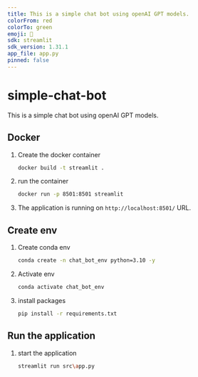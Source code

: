 ```yaml
---
title: This is a simple chat bot using openAI GPT models.
colorFrom: red
colorTo: green
emoji: 👾
sdk: streamlit
sdk_version: 1.31.1
app_file: app.py
pinned: false
---
```


# simple-chat-bot
This is a simple chat bot using openAI GPT models.

## Docker 
1. Create the docker container
    ```bash
    docker build -t streamlit .
    ```

2. run the container
    ```bash
    docker run -p 8501:8501 streamlit
    ```
3. The application is running on `http://localhost:8501/` URL.

## Create env

1. Create conda env
    ```bash
    conda create -n chat_bot_env python=3.10 -y
    ```

2. Activate env
    ```bash
    conda activate chat_bot_env
    ```

3. install packages
    ```bash
    pip install -r requirements.txt
    ```

## Run the application
1. start the application
    ```bash
    streamlit run src\app.py
    ```







